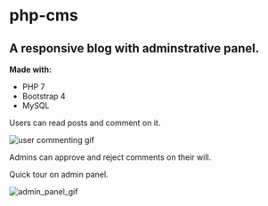 # php-cms
## A responsive blog with adminstrative panel.


**Made with:**

* PHP 7
* Bootstrap 4
* MySQL

Users can read posts and comment on it.

![user commenting gif](https://media3.giphy.com/media/S8OVLexbD4p41NGnes/giphy.gif)


Admins can approve and reject comments on their will.






Quick tour on admin panel.

![admin_panel_gif](https://media1.giphy.com/media/Xcn6t8eJfjV1OlA6x8/giphy.gif)




